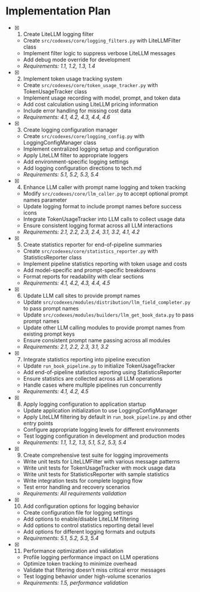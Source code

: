 # Implementation Plan

- [x] 1. Create LiteLLM logging filter
  - Create `src/codexes/core/logging_filters.py` with LiteLLMFilter class
  - Implement filter logic to suppress verbose LiteLLM messages
  - Add debug mode override for development
  - _Requirements: 1.1, 1.2, 1.3, 1.4_

- [x] 2. Implement token usage tracking system
  - Create `src/codexes/core/token_usage_tracker.py` with TokenUsageTracker class
  - Implement usage recording with model, prompt, and token data
  - Add cost calculation using LiteLLM pricing information
  - Include error handling for missing cost data
  - _Requirements: 4.1, 4.2, 4.3, 4.4, 4.6_

- [x] 3. Create logging configuration manager
  - Create `src/codexes/core/logging_config.py` with LoggingConfigManager class
  - Implement centralized logging setup and configuration
  - Apply LiteLLM filter to appropriate loggers
  - Add environment-specific logging settings
  - Add logging configuration directions to tech.md
  - _Requirements: 5.1, 5.2, 5.3, 5.4_

- [x] 4. Enhance LLM caller with prompt name logging and token tracking
  - Modify `src/codexes/core/llm_caller.py` to accept optional prompt names parameter
  - Update logging format to include prompt names before success icons
  - Integrate TokenUsageTracker into LLM calls to collect usage data
  - Ensure consistent logging format across all LLM interactions
  - _Requirements: 2.1, 2.2, 2.3, 2.4, 3.1, 3.2, 4.1, 4.2_

- [x] 5. Create statistics reporter for end-of-pipeline summaries
  - Create `src/codexes/core/statistics_reporter.py` with StatisticsReporter class
  - Implement pipeline statistics reporting with token usage and costs
  - Add model-specific and prompt-specific breakdowns
  - Format reports for readability with clear sections
  - _Requirements: 4.1, 4.2, 4.3, 4.4, 4.5_

- [x] 6. Update LLM call sites to provide prompt names
  - Update `src/codexes/modules/distribution/llm_field_completer.py` to pass prompt names
  - Update `src/codexes/modules/builders/llm_get_book_data.py` to pass prompt names
  - Update other LLM calling modules to provide prompt names from existing prompt keys
  - Ensure consistent prompt name passing across all modules
  - _Requirements: 2.1, 2.2, 2.3, 3.1, 3.2_

- [x] 7. Integrate statistics reporting into pipeline execution
  - Update `run_book_pipeline.py` to initialize TokenUsageTracker
  - Add end-of-pipeline statistics reporting using StatisticsReporter
  - Ensure statistics are collected across all LLM operations
  - Handle cases where multiple pipelines run concurrently
  - _Requirements: 4.1, 4.2, 4.5_

- [x] 8. Apply logging configuration to application startup
  - Update application initialization to use LoggingConfigManager
  - Apply LiteLLM filtering by default in `run_book_pipeline.py` and other entry points
  - Configure appropriate logging levels for different environments
  - Test logging configuration in development and production modes
  - _Requirements: 1.1, 1.2, 1.3, 5.1, 5.2, 5.3, 5.4_

- [x] 9. Create comprehensive test suite for logging improvements
  - Write unit tests for LiteLLMFilter with various message patterns
  - Write unit tests for TokenUsageTracker with mock usage data
  - Write unit tests for StatisticsReporter with sample statistics
  - Write integration tests for complete logging flow
  - Test error handling and recovery scenarios
  - _Requirements: All requirements validation_

- [x] 10. Add configuration options for logging behavior
  - Create configuration file for logging settings
  - Add options to enable/disable LiteLLM filtering
  - Add options to control statistics reporting detail level
  - Add options for different logging formats and outputs
  - _Requirements: 5.1, 5.2, 5.3, 5.4_

- [x] 11. Performance optimization and validation
  - Profile logging performance impact on LLM operations
  - Optimize token tracking to minimize overhead
  - Validate that filtering doesn't miss critical error messages
  - Test logging behavior under high-volume scenarios
  - _Requirements: 1.5, performance validation_